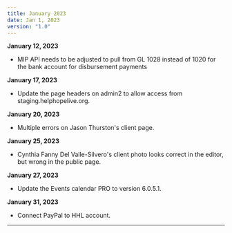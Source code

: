 ```yaml
---
title: January 2023
date: Jan 1, 2023
version: "1.0"
---
```


**January 12, 2023**
- MIP API needs to be adjusted to pull from GL 1028 instead of 1020 for the bank account for disbursement payments

**January 17, 2023**
- Update the page headers on admin2 to allow access from staging.helphopelive.org. 

**January 20, 2023**
- Multiple errors on Jason Thurston's client page.

**January 25, 2023**
- Cynthia Fanny Del Valle-Silvero's client photo looks correct in the editor, but wrong in the public page.

**January 27, 2023**
- Update the Events calendar PRO to version 6.0.5.1.

**January 31, 2023**
- Connect PayPal to HHL account.

---